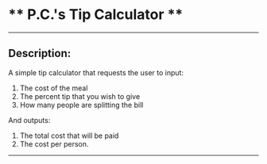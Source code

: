 # ** P.C.'s Tip Calculator **
---
## Description:
A simple tip calculator that requests the user to input:
1. The cost of the meal
2. The percent tip that you wish to give
3. How many people are splitting the bill

And outputs:
1. The total cost that will be paid
2. The cost per person. 
---


